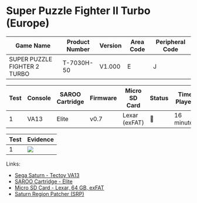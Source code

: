 # Super Puzzle Fighter II Turbo (Europe)

| Game Name                    | Product Number | Version | Area Code | Peripheral Code |
| ---------------------------- | -------------- | ------- | --------- | --------------- |
| SUPER PUZZLE FIGHTER 2 TURBO | T-7030H-50     | V1.000  | E         | J               |

| Test | Console | SAROO Cartridge | Firmware | Micro SD Card | Status | Time Played |
| ---- | ------- | --------------- | -------- | ------------- | ------ | ----------- |
| 1    | VA13    | Elite           | v0.7     | Lexar (exFAT) | :100:  | 16 minutes  |

| Test | Evidence                                                                                         |
| ---- | ------------------------------------------------------------------------------------------------ |
| 1    | [![](https://img.youtube.com/vi/5-2OBK5qs4I/0.jpg)](https://www.youtube.com/watch?v=5-2OBK5qs4I) |

Links:

- [Sega Saturn - Tectoy VA13](../../../../Info/Consoles/VA13/README.md)
- [SAROO Cartridge - Elite](../../../../Info/Cartridges/GuangzhouSanStarOnlineShop/1.6/README.md)
- [Micro SD Card - Lexar, 64 GB, exFAT](../../../../Info/SdCards/Lexar/64GB/exfat/README.md)
- [Saturn Region Patcher (SRP)](https://segaxtreme.net/resources/saturn-region-patcher.81/download)
